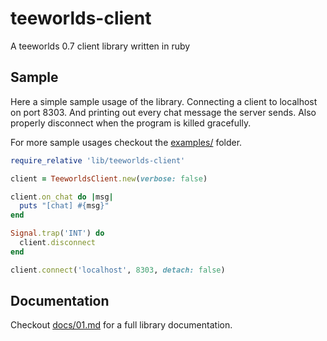 # teeworlds-client
A teeworlds 0.7 client library written in ruby

## Sample

Here a simple sample usage of the library.
Connecting a client to localhost on port 8303.
And printing out every chat message the server sends.
Also properly disconnect when the program is killed gracefully.

For more sample usages checkout the [examples/](examples/) folder.

```ruby
require_relative 'lib/teeworlds-client'

client = TeeworldsClient.new(verbose: false)

client.on_chat do |msg|
  puts "[chat] #{msg}"
end

Signal.trap('INT') do
  client.disconnect
end

client.connect('localhost', 8303, detach: false)
```

## Documentation

Checkout [docs/01.md](docs/01.md) for a full library documentation.
